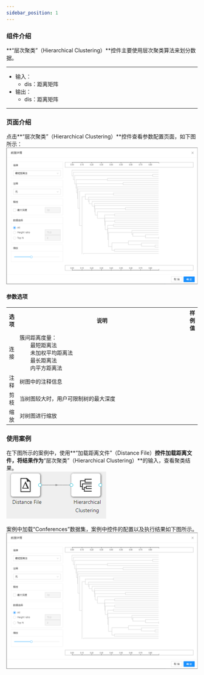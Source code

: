 ```yaml
---
sidebar_position: 1
---
```

### 组件介绍
**“层次聚类”（Hierarchical Clustering）**控件主要使用层次聚类算法来划分数据。

<hr/>

- 输入：
  - dis：距离矩阵
- 输出：
  - dis：距离矩阵

<hr/>


### 页面介绍
点击**“层次聚类”（Hierarchical Clustering）**控件查看参数配置页面，如下图所示：  
[ ![](/img/aistudio/clustering/hierarchical-clustering/param.png) ](/img/aistudio/clustering/hierarchical-clustering/param.png)

#### 参数选项
<table>
  <tr>
    <th>选项</th>
    <th width="650">说明</th>
    <th>样例值</th>
  </tr>
  <tr>
      <td>连接</td> 
      <td>
      簇间距离度量：<br/>
      &emsp;&emsp;最短距离法<br/>
      &emsp;&emsp;未加权平均距离法<br/>
      &emsp;&emsp;最长距离法<br/>
      &emsp;&emsp;内平方距离法
      </td> 
      <td></td>
  </tr>
  <tr>
      <td>注释</td> 
      <td>
      树图中的注释信息
      </td> 
      <td></td>
  </tr>
  <tr>
      <td>剪枝</td> 
      <td>
      当树图较大时，用户可限制树的最大深度
      </td> 
      <td></td>
  </tr>
  <tr>
      <td>缩放</td> 
      <td>
      对树图进行缩放
      </td> 
      <td></td>
  </tr>
</table>

### 使用案例
在下图所示的案例中，使用**“加载距离文件”（Distance File）**控件加载距离文件，将结果作为**“层次聚类”（Hierarchical Clustering）**的输入，查看聚类结果。  
[ ![](/img/aistudio/clustering/hierarchical-clustering/workflow.png) ](/img/aistudio/clustering/hierarchical-clustering/workflow.png)

案例中加载“Conferences”数据集，案例中控件的配置以及执行结果如下图所示。  
[ ![](/img/aistudio/clustering/hierarchical-clustering/workflow-result.png) ](/img/aistudio/clustering/hierarchical-clustering/workflow-result.png)